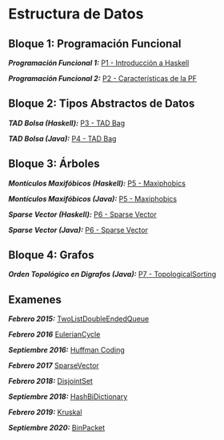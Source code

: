 # Estructura de Datos

## Bloque 1: Programación Funcional

***Programación Funcional 1:*** [P1 - Introducción a Haskell](https://github.com/Hidden-Process/DataStructures/blob/main/P1-PF1/EDPractica1.hs)

***Programación Funcional 2:*** [P2 - Características de la PF](https://github.com/Hidden-Process/DataStructures/blob/main/P2-PF2/EDPractica2.hs)

## Bloque 2: Tipos Abstractos de Datos

***TAD Bolsa (Haskell):*** [P3 - TAD Bag](https://github.com/Hidden-Process/DataStructures/tree/main/P3-Bag)

***TAD Bolsa (Java):*** [P4 - TAD Bag](https://github.com/Hidden-Process/DataStructures/tree/main/P4-Bag)

## Bloque 3: Árboles

***Montículos Maxifóbicos (Haskell):*** [P5 - Maxiphobics](https://github.com/Hidden-Process/DataStructures/tree/main/P5-Maxiphobic/Haskell)

***Montículos Maxifóbicos (Java):*** [P5 - Maxiphobics](https://github.com/Hidden-Process/DataStructures/tree/main/P5-Maxiphobic/Java)

***Sparse Vector (Haskell):*** [P6 - Sparse Vector](https://github.com/Hidden-Process/DataStructures/tree/main/P6-SparseVector/Haskell/DataStructures/Vector)

***Sparse Vector (Java):*** [P6 - Sparse Vector](https://github.com/Hidden-Process/DataStructures/tree/main/P6-SparseVector/Java/dataStructures/vector)

## Bloque 4: Grafos

***Orden Topológico en Digrafos (Java):*** [P7 - TopologicalSorting](https://github.com/Hidden-Process/DataStructures/tree/main/P7-TopologicalSorting)

## Examenes

***Febrero 2015:*** [TwoListDoubleEndedQueue](https://github.com/Hidden-Process/DataStructures/tree/main/Ejercicios/TwoListDoubleEndedQueue)

***Febrero 2016*** [EulerianCycle](https://github.com/Hidden-Process/DataStructures/tree/main/Ejercicios/EulerianCycle)

***Septiembre 2016:*** [Huffman Coding](https://github.com/Hidden-Process/DataStructures/tree/main/Ejercicios/HuffmanCoding)

***Febrero 2017*** [SparseVector](https://github.com/Hidden-Process/DataStructures/tree/main/P6-SparseVector)

***Febrero 2018:*** [DisjointSet](https://github.com/Hidden-Process/DataStructures/tree/main/Ejercicios/DisjointSet)

***Septiembre 2018:*** [HashBiDictionary](https://github.com/Hidden-Process/DataStructures/tree/main/Ejercicios/HashBiDictionary)

***Febrero 2019:*** [Kruskal](https://github.com/Hidden-Process/DataStructures/tree/main/Ejercicios/Kruskal)

***Septiembre 2020:*** [BinPacket](https://github.com/Hidden-Process/DataStructures/tree/main/Ejercicios/BinPacket)


